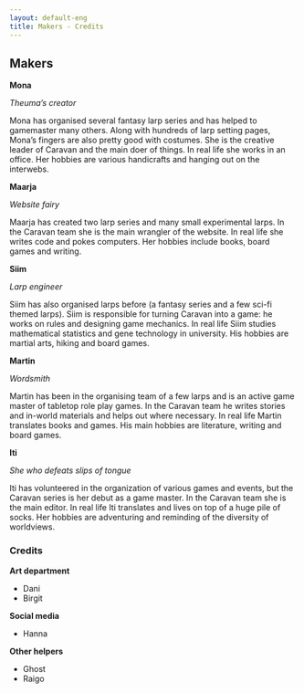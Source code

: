 ```yaml
---
layout: default-eng
title: Makers - Credits
---
```

## Makers

**Mona**

_Theuma’s creator_

Mona has organised several fantasy larp series and has helped to gamemaster many others. Along with hundreds of larp setting pages, Mona’s fingers are also pretty good with costumes. She is the creative leader of Caravan and the main doer of things. In real life she works in an office. Her hobbies are various handicrafts and hanging out on the interwebs. 

**Maarja**

_Website fairy_

Maarja has created two larp series and many small experimental larps. In the Caravan team she is the main wrangler of the website. In real life she writes code and pokes computers. Her hobbies include books, board games and writing. 

**Siim**

_Larp engineer_

Siim has also organised larps before (a fantasy series and a few sci-fi themed larps). Siim is responsible for turning Caravan into a game: he works on rules and designing game mechanics. In real life Siim studies mathematical statistics and gene technology in university. His hobbies are martial arts, hiking and board games.

**Martin**

_Wordsmith_

Martin has been in the organising team of a few larps and is an active game master of tabletop role play games. In the Caravan team he writes stories and in-world materials and helps out where necessary. In real life Martin translates books and games. His main hobbies are literature, writing and board games.

**Iti**

_She who defeats slips of tongue_

Iti has volunteered in the organization of various games and events, but the Caravan series is her debut as a game master. In the Caravan team she is the main editor. In real life Iti translates and lives on top of a huge pile of socks. Her hobbies are adventuring and reminding of the diversity of worldviews.

### Credits

**Art department**
* Dani
* Birgit

**Social media**
* Hanna

**Other helpers**
* Ghost
* Raigo
